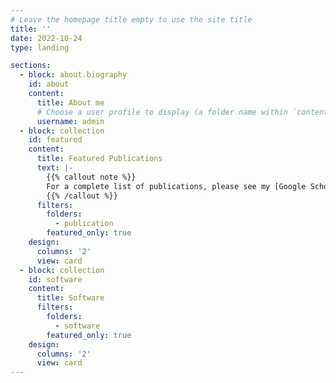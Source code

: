 ```yaml
---
# Leave the homepage title empty to use the site title
title: ''
date: 2022-10-24
type: landing

sections:
  - block: about.biography
    id: about
    content:
      title: About me
      # Choose a user profile to display (a folder name within `content/authors/`)
      username: admin
  - block: collection
    id: featured
    content:
      title: Featured Publications
      text: |- 
        {{% callout note %}}
        For a complete list of publications, please see my [Google Scholar](https://scholar.google.com/citations?user=3285IsEAAAAJ&hl=en) page.
        {{% /callout %}}
      filters:
        folders:
          - publication
        featured_only: true
    design:
      columns: '2'
      view: card
  - block: collection
    id: software
    content:
      title: Software
      filters:
        folders:
          - software
        featured_only: true
    design:
      columns: '2'
      view: card
---
```

